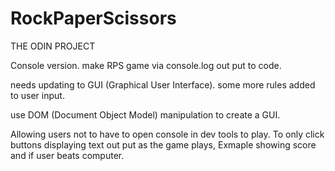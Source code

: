 # RockPaperScissors

THE ODIN PROJECT

Console version.
make RPS game via console.log out put to code.

needs updating to GUI (Graphical User Interface).
some more rules added to user input.

use DOM (Document Object Model) manipulation to create a GUI.

Allowing users not to have to open console in dev tools to play.
To only click buttons displaying text out put as the game plays, Exmaple showing score and if user beats computer.

